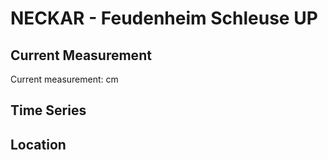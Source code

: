 # NECKAR - Feudenheim Schleuse UP

## Current Measurement

Current measurement: <Value topic="rivers/pegel-online/NECKAR/Feudenheim-Schleuse-UP/measurementValue"/> cm

## Time Series

<TimeSeries topic="rivers/pegel-online/NECKAR/Feudenheim-Schleuse-UP/measurementValue" period="week" />

## Location

<WorldMap>
  <Marker lat="None" lon="None" labelTopic="rivers/pegel-online/NECKAR/Feudenheim-Schleuse-UP/measurementValue" />
</WorldMap>
